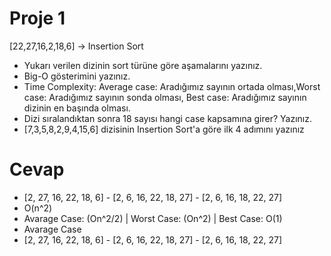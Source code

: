 # Proje 1

[22,27,16,2,18,6] -> Insertion Sort

- Yukarı verilen dizinin sort türüne göre aşamalarını yazınız.
- Big-O gösterimini yazınız.
- Time Complexity: Average case: Aradığımız sayının ortada olması,Worst case: Aradığımız sayının sonda olması, Best case: Aradığımız sayının dizinin en başında olması.
- Dizi sıralandıktan sonra 18 sayısı hangi case kapsamına girer? Yazınız.
- [7,3,5,8,2,9,4,15,6] dizisinin Insertion Sort'a göre ilk 4 adımını yazınız

# Cevap

- [2, 27, 16, 22, 18, 6] - [2, 6, 16, 22, 18, 27] - [2, 6, 16, 18, 22, 27]
- O(n^2)
- Avarage Case: (On^2/2) | Worst Case: (On^2) | Best Case: O(1)
- Avarage Case
- [2, 27, 16, 22, 18, 6] - [2, 6, 16, 22, 18, 27] - [2, 6, 16, 18, 22, 27]
